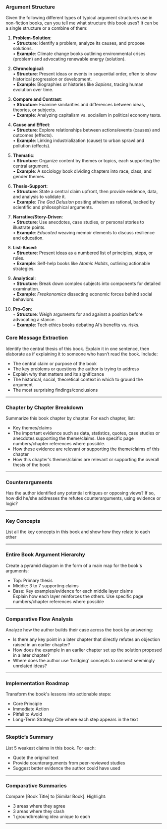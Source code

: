 
### Argument Structure

Given the following different types of typical argument structures use in non-fiction books, can you tell me what structure this book uses? It can be a single structure or a combine of them:

1. **Problem-Solution**:  
   • **Structure**: Identify a problem, analyze its causes, and propose solutions.  
   • **Example**: Climate change books outlining environmental crises (problem) and advocating renewable energy (solution).

2. **Chronological**:  
   • **Structure**: Present ideas or events in sequential order, often to show historical progression or development.  
   • **Example**: Biographies or histories like *Sapiens*, tracing human evolution over time.

3. **Compare and Contrast**:  
   • **Structure**: Examine similarities and differences between ideas, theories, or subjects.  
   • **Example**: Analyzing capitalism vs. socialism in political economy texts.

4. **Cause and Effect**:  
   • **Structure**: Explore relationships between actions/events (causes) and outcomes (effects).  
   • **Example**: Linking industrialization (cause) to urban sprawl and pollution (effects).

5. **Thematic**:  
   • **Structure**: Organize content by themes or topics, each supporting the central argument.  
   • **Example**: A sociology book dividing chapters into race, class, and gender themes.

6. **Thesis-Support**:  
   • **Structure**: State a central claim upfront, then provide evidence, data, and analysis to validate it.  
   • **Example**: *The God Delusion* positing atheism as rational, backed by scientific and philosophical arguments.

7. **Narrative/Story-Driven**:  
   • **Structure**: Use anecdotes, case studies, or personal stories to illustrate points.  
   • **Example**: *Educated* weaving memoir elements to discuss resilience and education.

8. **List-Based**:  
   • **Structure**: Present ideas as a numbered list of principles, steps, or rules.  
   • **Example**: Self-help books like *Atomic Habits*, outlining actionable strategies.

9. **Analytical**:  
   • **Structure**: Break down complex subjects into components for detailed examination.  
   • **Example**: *Freakonomics* dissecting economic forces behind social behaviors.

10. **Pro-Con**:  
    ◦ **Structure**: Weigh arguments for and against a position before advocating a stance.  
    ◦ **Example**: Tech ethics books debating AI’s benefits vs. risks.


### Core Message Extraction

Identify the central thesis of this book. Explain it in one sentence, then elaborate as if explaining it to someone who hasn’t read the book. Include:
* The central claim or purpose of the book
* The key problems or questions the author is trying to address
* Explain why that matters and its significance
* The historical, social, theoretical context in which to ground the argument
* The most surprising findings/conclusions

---
### Chapter by Chapter Breakdown

Summarize this book chapter by chapter. For each chapter, list:
* Key themes/claims
* The important evidence such as data, statistics, quotes, case studies or anecdotes supporting the theme/claims. Use specific page numbers/chapter references where possible.
* How these evidence are relevant or supporting the theme/claims of this chapter
* How this chapter's themes/claims are relevant or supporting the overall thesis of the book

---
### Counterarguments

Has the author identified any potential critiques or opposing views? If so, how did he/she addresses the refutes counterarguments, using evidence or logic?

---

### Key Concepts

List all the key concepts in this book and show how they relate to each other

---

### Entire Book Argument Hierarchy  

Create a pyramid diagram in the form of a main map for the book's arguments:
* Top: Primary thesis  
* Middle: 3 to 7 supporting claims
* Base: Key examples/evidence for each middle layer claims  
Explain how each layer reinforces the others. Use specific page numbers/chapter references where possible

---
### Comparative Flow Analysis  

Analyze how the author builds their case across the book by answering:  

* Is there any key point in a later chapter that directly refutes an objection raised in an earlier chapter?
* How does the example in an earlier chapter set up the solution proposed in a later chapter?  
* Where does the author use 'bridging' concepts to connect seemingly unrelated ideas?

---
### Implementation Roadmap

Transform the book's lessons into actionable steps:  
* Core Principle 
* Immediate Action 
* Pitfall to Avoid   
* Long-Term Strategy
Cite where each step appears in the text

---
### Skeptic’s Summary

List 5 weakest claims in this book. For each:
* Quote the original text  
* Provide counterarguments from peer-reviewed studies  
* Suggest better evidence the author could have used

---
### Comparative Summaries

Compare [Book Title] to [Similar Book]. Highlight:
* 3 areas where they agree  
* 3 areas where they clash  
* 1 groundbreaking idea unique to each

---
